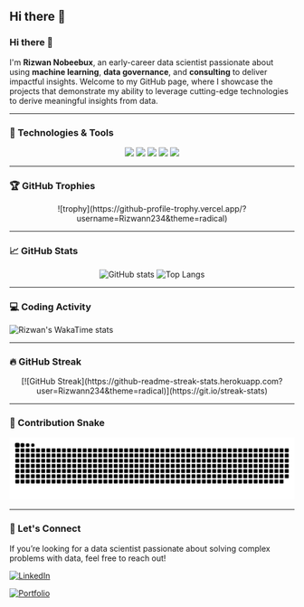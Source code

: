 ## Hi there 👋
### Hi there 👋
I'm **Rizwan Nobeebux**, an early-career data scientist passionate about using **machine learning**, **data governance**, and **consulting** to deliver impactful insights. Welcome to my GitHub page, where I showcase the projects that demonstrate my ability to leverage cutting-edge technologies to derive meaningful insights from data.

---

### 🔧 Technologies & Tools
<div align="center">
  <img src="https://img.shields.io/badge/Python-3776AB?style=for-the-badge&logo=python&logoColor=white" />
  <img src="https://img.shields.io/badge/Pandas-150458?style=for-the-badge&logo=pandas&logoColor=white" />
  <img src="https://img.shields.io/badge/Scikit--Learn-F7931E?style=for-the-badge&logo=scikit-learn&logoColor=white" />
  <img src="https://img.shields.io/badge/TensorFlow-FF6F00?style=for-the-badge&logo=tensorflow&logoColor=white" />
  <img src="https://img.shields.io/badge/SQL-4479A1?style=for-the-badge&logo=postgresql&logoColor=white" />
</div>

---

### 🏆 GitHub Trophies
<div align="center">
  ![trophy](https://github-profile-trophy.vercel.app/?username=Rizwann234&theme=radical)
</div>

---

### 📈 GitHub Stats
<div align="center">
  <img src="https://github-readme-stats.vercel.app/api?username=Rizwann234&show_icons=true&theme=radical" alt="GitHub stats" />
  <img src="https://github-readme-stats.vercel.app/api/top-langs/?username=Rizwann234&layout=compact&theme=radical" alt="Top Langs" />
</div>

---

### 💻 Coding Activity
![Rizwan's WakaTime stats](https://github-readme-stats.vercel.app/api/wakatime?username=Rizwann234&theme=radical)

---

### 🔥 GitHub Streak
<div align="center">
  [![GitHub Streak](https://github-readme-streak-stats.herokuapp.com?user=Rizwann234&theme=radical)](https://git.io/streak-stats)
</div>

---

### 🐍 Contribution Snake
![GitHub Snake](https://github.com/platane/snk/raw/output/github-contribution-grid-snake.svg)

---


### 💼 Let's Connect
If you’re looking for a data scientist passionate about solving complex problems with data, feel free to reach out!

[![LinkedIn](https://img.shields.io/badge/LinkedIn-0077B5?style=for-the-badge&logo=linkedin&logoColor=white)](https://www.linkedin.com/in/rizwan-n-493326133/details/certifications/)

[![Portfolio](https://img.shields.io/badge/Portfolio-000?style=for-the-badge&logo=github-pages&logoColor=white)](https://github.com/Rizwann234?tab=repositories)
